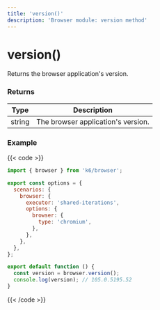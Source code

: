 ```yaml
---
title: 'version()'
description: 'Browser module: version method'
---
```


# version()

Returns the browser application's version.

### Returns

| Type   | Description                        |
| ------ | ---------------------------------- |
| string | The browser application's version. |

### Example

{{< code >}}

```javascript
import { browser } from 'k6/browser';

export const options = {
  scenarios: {
    browser: {
      executor: 'shared-iterations',
      options: {
        browser: {
          type: 'chromium',
        },
      },
    },
  },
};

export default function () {
  const version = browser.version();
  console.log(version); // 105.0.5195.52
}
```

{{< /code >}}
